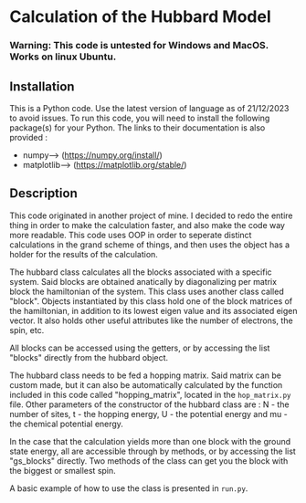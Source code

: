 # Calculation of the Hubbard Model

### Warning: This code is untested for Windows and MacOS. Works on linux Ubuntu.

## Installation
This is a Python code. Use the latest version of language as of 21/12/2023 to avoid issues.
To run this code, you will need to install the following package(s) for your Python. The links to their documentation is also provided :
- numpy--> (https://numpy.org/install/)
- matplotlib--> (https://matplotlib.org/stable/)

## Description
This code originated in another project of mine. I decided to redo the entire thing in order to make the calculation faster, and also make the code way more readable. This code uses OOP in order to seperate distinct calculations in the grand scheme of things, and then uses the object has a holder for the results of the calculation.

The hubbard class calculates all the blocks associated with a specific system. Said blocks are obtained anatically by diagonalizing per matrix block the hamiltonian of the system. This class uses another class called "block". Objects instantiated by this class hold one of the block matrices of the hamiltonian, in addition to its lowest eigen value and its associated eigen vector. It also holds other useful attributes like the number of electrons, the spin, etc.

All blocks can be accessed using the getters, or by accessing the list "blocks" directly from the hubbard object.

The hubbard class needs to be fed a hopping matrix. Said matrix can be custom made, but it can also be automatically calculated by the function included in this code called "hopping_matrix", located in the `hop_matrix.py` file. Other parameters of the constructor of the hubbard class are : N - the number of sites, t - the hopping energy, U - the potential energy and mu - the chemical potential energy.

In the case that the calculation yields more than one block with the ground state energy, all are accessible through by methods, or by accessing the list "gs_blocks" directly. Two methods of the class can get you the block with the biggest or smallest spin.

A basic example of how to use the class is presented in `run.py`.

